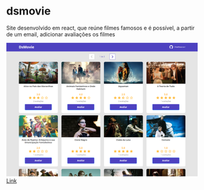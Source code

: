 # dsmovie
<p> Site desenvolvido em react, que reúne filmes famosos e é possível, a partir de um email, adicionar avaliações os filmes </p>
<img src="https://github.com/matheus-a-r/dsmovie/blob/main/img/dsmovie.PNG?raw=true"/>
<a href="https://matheus-a-r-dsmovie.netlify.app">Link</a>
